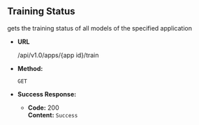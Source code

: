 **Training Status**
----
  gets the training status of all models of the specified application

* **URL**

  /api/v1.0/apps/{app id}/train

* **Method:**

  `GET`


* **Success Response:**

  * **Code:** 200 <br />
    **Content:** `Success`
  
